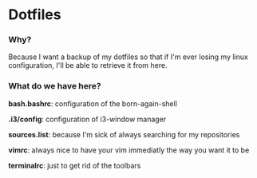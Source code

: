 # Dotfiles

### Why?

Because I want a backup of my dotfiles so that if I'm ever losing my linux configuration, I'll be able to retrieve it from here.

### What do we have here?

**bash.bashrc**: configuration of the born-again-shell

**.i3/config**: configuration of i3-window manager

**sources.list**: because I'm sick of always searching for my repositories

**vimrc**: always nice to have your vim immediatly the way you want it to be

**terminalrc**: just to get rid of the toolbars
